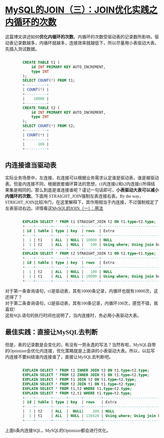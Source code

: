 # [MySQL的JOIN（三）：JOIN优化实践之内循环的次数][0]

<font face=微软雅黑>

这篇博文讲述如何**优化内循环的次数**。内循环的次数受驱动表的记录数所影响，驱动表记录数越多，内循环就越多，连接效率就越低下，所以尽量用小表驱动大表。先插入测试数据。

 
```sql

        CREATE TABLE t1 (
            id INT PRIMARY KEY AUTO_INCREMENT,
            type INT
        );
        SELECT COUNT(*) FROM t1;
        +----------+
        | COUNT(*) |
        +----------+
        |    10000 |
        +----------+
        CREATE TABLE t2 (
            id INT PRIMARY KEY AUTO_INCREMENT,
            type INT
        );
        SELECT COUNT(*) FROM t2;
        +----------+
        | COUNT(*) |
        +----------+
        |      100 |
        +----------+
```

## 内连接谁当驱动表

实际业务场景中，左连接、右连接可以根据业务需求认定谁是驱动表，谁是被驱动表。但是内连接不同，根据嵌套循环算法的思想，t1内连接t2和t2内连接t1所得结果集是相同的。那么到底是谁连接谁呢？谨记一句话即可，**小表驱动大表可以减小内循环的次数**。下面用 STRAIGHT_JOIN强制左表连接右表。By the way，STRIGHT_JOIN比较冷门，在这里解释下，其作用相当于内连接，不过强制规定了左表驱动右边。详情看这[MySQL的JOIN（一）：用法][1]

 
```sql

        EXPLAIN SELECT * FROM t1 STRAIGHT_JOIN t2 ON t1.type=t2.type;
        +----+-------+------+------+-------+----------------------------------------------------+
        | id | table | type | key  | rows  | Extra                                              |
        +----+-------+------+------+-------+----------------------------------------------------+
        |  1 | t1    | ALL  | NULL | 10000 | NULL                                               |
        |  1 | t2    | ALL  | NULL |   100 | Using where; Using join buffer (Block Nested Loop) |
        +----+-------+------+------+-------+----------------------------------------------------+
        EXPLAIN SELECT * FROM t2 STRAIGHT_JOIN t1 ON t2.type=t1.type;
        +----+-------+------+------+-------+----------------------------------------------------+
        | id | table | type | key  | rows  | Extra                                              |
        +----+-------+------+------+-------+----------------------------------------------------+
        |  1 | t2    | ALL  | NULL |   100 | NULL                                               |
        |  1 | t1    | ALL  | NULL | 10000 | Using where; Using join buffer (Block Nested Loop) |
        +----+-------+------+------+-------+----------------------------------------------------+
```

对于第一条查询语句，t1是驱动表，其有10000条记录，内循环也就有10000次，这还得了？   
对于第二条查询语句，t2是驱动表，其有100条记录，内循环100次，感觉不错，我喜欢!   
这些SQL语句的执行时间也说明了，当内连接时，务必用小表驱动大表。

## 最佳实践：直接让MySQL去判断

但是，表的记录数是会变化的，有没有一劳永逸的写法？当然有啦，MySQL自带的Optimizer会优化内连接，优化策略就是上面讲的小表驱动大表。所以，以后写内连接不要纠结谁内连接谁了，直接让MySQL去判断吧。

 
```sql

        EXPLAIN SELECT * FROM t1 INNER JOIN t2 ON t1.type=t2.type;
        EXPLAIN SELECT * FROM t2 INNER JOIN t1 ON t1.type=t2.type;
        EXPLAIN SELECT * FROM t1 JOIN t2 ON t1.type=t2.type;
        EXPLAIN SELECT * FROM t2 JOIN t1 ON t1.type=t2.type;
        EXPLAIN SELECT * FROM t1,t2 WHERE t1.type=t2.type;
        EXPLAIN SELECT * FROM t2,t1 WHERE t1.type=t2.type;
        +----+-------+------+------+--------+----------------------------------------------------+
        | id | table | type | key  | rows   | Extra                                              |
        +----+-------+------+------+--------+----------------------------------------------------+
        |  1 | t2    | ALL  |  NULL|    100 | NULL                                               |
        |  1 | t1    | ALL  | NULL | 110428 | Using where; Using join buffer (Block Nested Loop) |
        +----+-------+------+------+--------+----------------------------------------------------+
```

上面6条内连接SQL，MySQL的Optimizer都会进行优化。

</font>

[0]: http://www.cnblogs.com/fudashi/p/7508272.html
[1]: http://www.cnblogs.com/fudashi/p/7491039.html